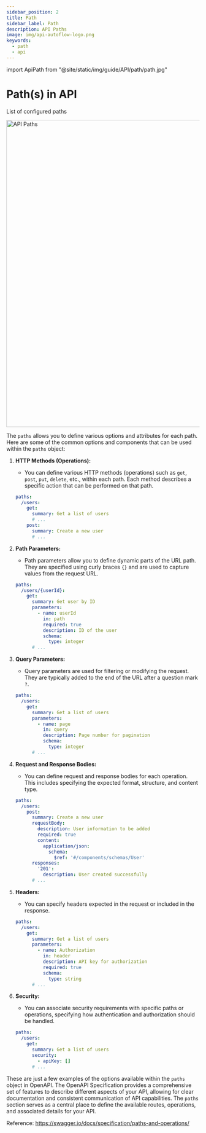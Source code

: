 ```yaml
---
sidebar_position: 2
title: Path
sidebar_label: Path
description: API Paths
image: img/api-autoflow-logo.png
keywords:
  - path
  - api
---
```


import ApiPath from "@site/static/img/guide/API/path/path.jpg"

# Path(s) in API

List of configured paths

<img src={ApiPath} alt="API Paths" class="myResponsiveImg" width="800"/>

<br />

The `paths` allows you to define various options and attributes for each path. Here are some of the common options and components that can be used within the `paths` object:

1. **HTTP Methods (Operations):**
   - You can define various HTTP methods (operations) such as `get`, `post`, `put`, `delete`, etc., within each path. Each method describes a specific action that can be performed on that path.

    ```yaml
    paths:
      /users:
        get:
          summary: Get a list of users
          # ...
        post:
          summary: Create a new user
          # ...
    ```

2. **Path Parameters:**
   - Path parameters allow you to define dynamic parts of the URL path. They are specified using curly braces `{}` and are used to capture values from the request URL.

    ```yaml
    paths:
      /users/{userId}:
        get:
          summary: Get user by ID
          parameters:
            - name: userId
              in: path
              required: true
              description: ID of the user
              schema:
                type: integer
          # ...
    ```

3. **Query Parameters:**
   - Query parameters are used for filtering or modifying the request. They are typically added to the end of the URL after a question mark `?`.

    ```yaml
    paths:
      /users:
        get:
          summary: Get a list of users
          parameters:
            - name: page
              in: query
              description: Page number for pagination
              schema:
                type: integer
          # ...
    ```

4. **Request and Response Bodies:**
   - You can define request and response bodies for each operation. This includes specifying the expected format, structure, and content type.

    ```yaml
    paths:
      /users:
        post:
          summary: Create a new user
          requestBody:
            description: User information to be added
            required: true
            content:
              application/json:
                schema:
                  $ref: '#/components/schemas/User'
          responses:
            '201':
              description: User created successfully
          # ...
    ```

5. **Headers:**
   - You can specify headers expected in the request or included in the response.

    ```yaml
    paths:
      /users:
        get:
          summary: Get a list of users
          parameters:
            - name: Authorization
              in: header
              description: API key for authorization
              required: true
              schema:
                type: string
          # ...
    ```

6. **Security:**
   - You can associate security requirements with specific paths or operations, specifying how authentication and authorization should be handled.

    ```yaml
    paths:
      /users:
        get:
          summary: Get a list of users
          security:
            - apiKey: []
          # ...
    ```

These are just a few examples of the options available within the `paths` object in OpenAPI. The OpenAPI Specification provides a comprehensive set of features to describe different aspects of your API, allowing for clear documentation and consistent communication of API capabilities. The `paths` section serves as a central place to define the available routes, operations, and associated details for your API.

Reference: https://swagger.io/docs/specification/paths-and-operations/